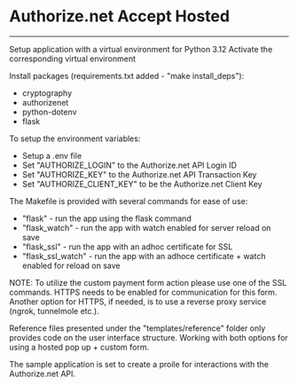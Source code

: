 # Authorize.net Accept Hosted
---
Setup application with a virtual environment for Python 3.12
Activate the corresponding virtual environment

Install packages (requirements.txt added - "make install_deps"):
* cryptography
* authorizenet
* python-dotenv
* flask

To setup the environment variables:
* Setup a .env file
* Set "AUTHORIZE_LOGIN" to the Authorize.net API Login ID
* Set "AUTHORIZE_KEY" to the Authorize.net API Transaction Key 
* Set "AUTHORIZE_CLIENT_KEY" to be the Authorize.net Client Key 

The Makefile is provided with several commands for ease of use:
* "flask" - run the app using the flask command
* "flask_watch" - run the app with watch enabled for server reload on save
* "flask_ssl" - run the app with an adhoc certificate for SSL
* "flask_ssl_watch" - run the app with an adhoce certificate + watch enabled for reload on save

NOTE: To utilize the custom payment form action please use one of the SSL commands. HTTPS needs to be enabled for communication for this form. Another option for HTTPS, if needed, is to use a reverse proxy service (ngrok, tunnelmole etc.).

Reference files presented under the "templates/reference" folder only provides code on the user interface structure. Working with both options for using a hosted pop up + custom form. 

The sample application is set to create a proile for interactions with the Authorize.net API. 
